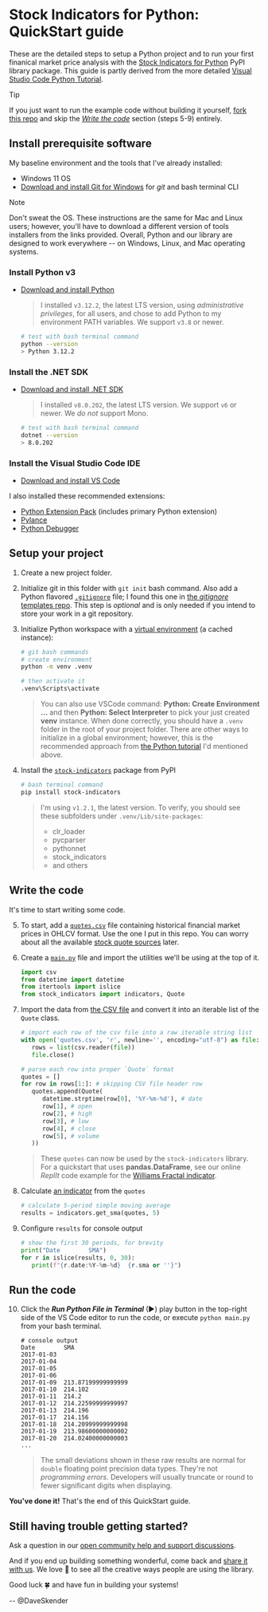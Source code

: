 # Stock Indicators for Python: QuickStart guide

These are the detailed steps to setup a Python project and to run your first finanical market price analysis with the [Stock Indicators for Python](https://python.stockindicators.dev) PyPI library package.  This guide is partly derived from the more detailed [Visual Studio Code Python Tutorial](https://code.visualstudio.com/docs/python/python-tutorial).

> [!TIP]
> If you just want to run the example code without building it yourself, [fork this repo](https://docs.github.com/en/pull-requests/collaborating-with-pull-requests/working-with-forks/fork-a-repo) and skip the [_Write the code_](#write-the-code) section (steps 5-9) entirely.

## Install prerequisite software

My baseline environment and the tools that I've already installed:

- Windows 11 OS
- [Download and install Git for Windows](https://git-scm.com/download/win) for _git_ and bash terminal CLI

> [!NOTE]
> Don't sweat the OS.  These instructions are the same for Mac and Linux users; however, you'll have to download a different version of tools installers from the links provided.  Overall, Python and our library are designed to work everywhere -- on Windows, Linux, and Mac operating systems.

### Install Python v3

- [Download and install Python](https://www.python.org/downloads)

   > I installed `v3.12.2`, the latest LTS version, using _administrative privileges_, for all users, and chose to add Python to my environment PATH variables.  We support `v3.8` or newer.

   ```bash
   # test with bash terminal command
   python --version
   > Python 3.12.2
   ```

### Install the .NET SDK

- [Download and install .NET SDK](https://dotnet.microsoft.com/en-us/download/visual-studio-sdks)

   > I installed `v8.0.202`, the latest LTS version.  We support `v6` or newer.  We _do not_ support Mono.

   ```bash
   # test with bash terminal command
   dotnet --version
   > 8.0.202
   ```

### Install the Visual Studio Code IDE

- [Download and install VS Code](https://code.visualstudio.com/download)

I also installed these recommended extensions:

- [Python Extension Pack](https://marketplace.visualstudio.com/items?itemName=donjayamanne.python-extension-pack) (includes primary Python extension)
- [Pylance](https://marketplace.visualstudio.com/items?itemName=ms-python.vscode-pylance)
- [Python Debugger](https://marketplace.visualstudio.com/items?itemName=ms-python.debugpy)

## Setup your project

1. Create a new project folder.
2. Initialize git in this folder with `git init` bash command.  Also add a Python flavored [`.gitignore`](.gitignore) file; I found this one in [the _gitignore_ templates repo](https://github.com/github/gitignore/blob/4488915eec0b3a45b5c63ead28f286819c0917de/Python.gitignore).  This step is _optional_ and is only needed if you intend to store your work in a git repository.
3. Initialize Python workspace with a [virtual environment](https://docs.python.org/3/tutorial/venv.html#creating-virtual-environments) (a cached instance):

   ```bash
   # git bash commands
   # create environment
   python -m venv .venv

   # then activate it
   .venv\Scripts\activate
   ```

   > You can also use VSCode command: **Python: Create Environment ...** and then **Python: Select Interpreter** to pick your just created **venv** instance.  When done correctly, you should have a `.venv` folder in the root of your project folder.  There are other ways to initialize in a global environment; however, this is the recommended approach from [the Python tutorial](https://code.visualstudio.com/docs/python/python-tutorial) I'd mentioned above.

4. Install the [`stock-indicators`](https://pypi.org/project/stock-indicators) package from PyPI

   ```bash
   # bash terminal command
   pip install stock-indicators
   ```

   > I'm using `v1.2.1`, the latest version.  To verify, you should see these subfolders under `.venv/Lib/site-packages`:
   > - clr_loader
   > - pycparser
   > - pythonnet
   > - stock_indicators
   > - and others

## Write the code

It's time to start writing some code.

5. To start, add a [`quotes.csv`](quotes.csv) file containing historical financial market prices in OHLCV format.  Use the one I put in this repo.  You can worry about all the available [stock quote sources](https://github.com/DaveSkender/Stock.Indicators/discussions/579) later.

6. Create a [`main.py`](main.py) file and import the utilities we'll be using at the top of it.

   ```python
   import csv
   from datetime import datetime
   from itertools import islice
   from stock_indicators import indicators, Quote
   ```

7. Import the data from [the CSV file](quotes.csv) and convert it into an iterable list of the `Quote` class.

   ```python
   # import each row of the csv file into a raw iterable string list
   with open('quotes.csv', 'r', newline='', encoding="utf-8") as file:
      rows = list(csv.reader(file))
      file.close()

   # parse each row into proper `Quote` format
   quotes = []
   for row in rows[1:]: # skipping CSV file header row
      quotes.append(Quote(
         datetime.strptime(row[0], '%Y-%m-%d'), # date
         row[1], # open
         row[2], # high
         row[3], # low
         row[4], # close
         row[5], # volume
      ))
   ```

   > These `quotes` can now be used by the `stock-indicators` library.  For a quickstart that uses **pandas.DataFrame**, see our online _ReplIt_ code example for the [Williams Fractal indicator](https://replit.com/@daveskender/Stock-Indicators-for-Python-Williams-Fractal).

8. Calculate [an indicator](https://python.stockindicators.dev/indicators) from the `quotes`

   ```python
   # calculate 5-period simple moving average
   results = indicators.get_sma(quotes, 5)
   ```

9. Configure `results` for console output

   ```python
   # show the first 30 periods, for brevity
   print("Date        SMA")
   for r in islice(results, 0, 30):
      print(f"{r.date:%Y-%m-%d}  {r.sma or ''}")
   ```

## Run the code

10. Click the _**Run Python File in Terminal**_ (&#9658;) play button in the top-right side of the VS Code editor to run the code, or execute `python main.py` from your bash terminal.

    ```console
    # console output
    Date        SMA
    2017-01-03
    2017-01-04
    2017-01-05
    2017-01-06
    2017-01-09  213.87199999999999
    2017-01-10  214.102
    2017-01-11  214.2
    2017-01-12  214.22599999999997
    2017-01-13  214.196
    2017-01-17  214.156
    2017-01-18  214.20999999999998
    2017-01-19  213.98600000000002
    2017-01-20  214.02400000000003
    ...
    ```

    > The small deviations shown in these raw results are normal for `double` floating point precision data types.  They're not _programming errors_.  Developers will usually truncate or round to fewer significant digits when displaying.

**You've done it!**  That's the end of this QuickStart guide.

## Still having trouble getting started?

Ask a question in our [open community help and support discussions](https://github.com/DaveSkender/Stock.Indicators/discussions/categories/help-and-support).

And if you end up building something wonderful, come back and [share it with us](https://github.com/DaveSkender/Stock.Indicators/discussions/categories/show-and-tell).  We love &#128150; to see all the creative ways people are using the library.

Good luck &#127808; and have fun in building your systems!

-- @DaveSkender
